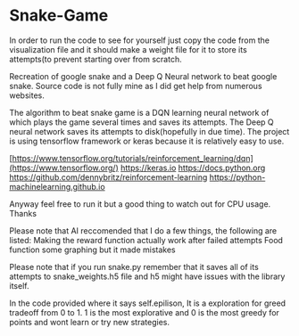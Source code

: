 # Snake-Game
In order to run the code to see for yourself just copy the code from the visualization file and it should make a weight file for it to store its attempts(to prevent starting over from scratch.



Recreation of google snake and a Deep Q Neural network to beat google snake.
Source code is not fully mine as I did get help from numerous websites.

The algorithm to beat snake game is a DQN learning neural network of which plays the game several times and saves its attempts.
The Deep Q neural network saves its attempts to disk(hopefully in due time).
The project is using tensorflow framework or keras because it is relatively easy to use.

[https://www.tensorflow.org/tutorials/reinforcement_learning/dqn](https://www.tensorflow.org/)
https://keras.io
https://docs.python.org
https://github.com/dennybritz/reinforcement-learning
https://python-machinelearning.github.io


Anyway feel free to run it but a good thing to watch out for CPU usage. Thanks

Please note that AI reccomended that I do a few things, the following are listed:
  Making the reward function actually work after failed attempts
  Food function
  some graphing but it made mistakes

Please note that if you run snake.py remember that it saves all of its attempts to snake_weights.h5 file and h5 might have issues with the library itself.

In the code provided where it says self.epilison, It is a exploration for greed tradeoff from 0 to 1. 1 is the most explorative and 0 is the most greedy for points and wont learn or try new strategies.
